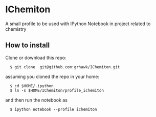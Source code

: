 IChemiton
=========

A small profile to be used with IPython Notebook in project related to chemistry


How to install
--------------

Clone or download this repo:
      
      $ git clone  git@github.com:grhawk/IChemiton.git

assuming you cloned the repo in your home:
      
      $ cd $HOME/.ipython
      $ ln -s $HOME/IChemiton/profile_ichemiton 

and then run the notebook as

      $ ipython notebook --profile ichemiton
